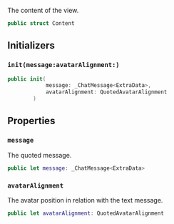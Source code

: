 
The content of the view.

``` swift
public struct Content 
```

## Initializers

### `init(message:avatarAlignment:)`

``` swift
public init(
            message: _ChatMessage<ExtraData>,
            avatarAlignment: QuotedAvatarAlignment
        ) 
```

## Properties

### `message`

The quoted message.

``` swift
public let message: _ChatMessage<ExtraData>
```

### `avatarAlignment`

The avatar position in relation with the text message.

``` swift
public let avatarAlignment: QuotedAvatarAlignment
```

